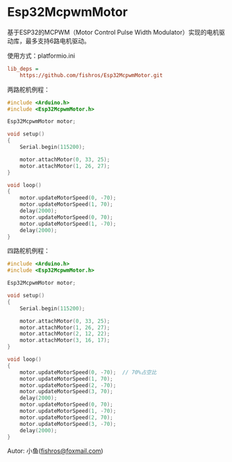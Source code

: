 # Esp32McpwmMotor

基于ESP32的MCPWM（Motor Control Pulse Width Modulator）实现的电机驱动库，最多支持6路电机驱动。


使用方式：platformio.ini

```ini
lib_deps = 
	https://github.com/fishros/Esp32McpwmMotor.git
```

两路舵机例程：

```cpp
#include <Arduino.h>
#include <Esp32McpwmMotor.h>

Esp32McpwmMotor motor;

void setup()
{
    Serial.begin(115200);

    motor.attachMotor(0, 33, 25);
    motor.attachMotor(1, 26, 27);
}

void loop()
{
    motor.updateMotorSpeed(0, -70);
    motor.updateMotorSpeed(1, 70);
    delay(2000);
    motor.updateMotorSpeed(0, 70);
    motor.updateMotorSpeed(1, -70);
    delay(2000);
}

```



四路舵机例程：

```cpp
#include <Arduino.h>
#include <Esp32McpwmMotor.h>

Esp32McpwmMotor motor;

void setup()
{
    Serial.begin(115200);

    motor.attachMotor(0, 33, 25);
    motor.attachMotor(1, 26, 27);
    motor.attachMotor(2, 12, 22);
    motor.attachMotor(3, 16, 17);
}

void loop()
{
    motor.updateMotorSpeed(0, -70);  // 70%占空比
    motor.updateMotorSpeed(1, 70);
    motor.updateMotorSpeed(2, -70);
    motor.updateMotorSpeed(3, 70);
    delay(2000);
    motor.updateMotorSpeed(0, 70);
    motor.updateMotorSpeed(1, -70);
    motor.updateMotorSpeed(2, 70);
    motor.updateMotorSpeed(3, -70);
    delay(2000);
}

```



Autor: 小鱼(fishros@foxmail.com)